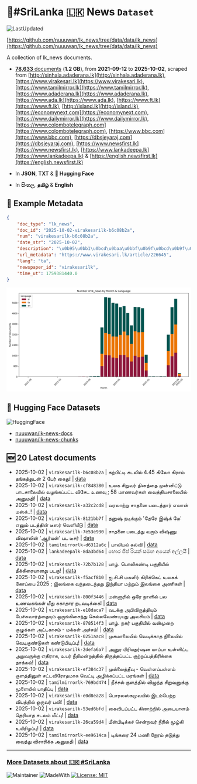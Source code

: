 # 📄#SriLanka 🇱🇰 News `Dataset`

![LastUpdated](https://img.shields.io/badge/last_updated-2025--10--02_10:41:18-green)

[https://github.com/nuuuwan/lk_news/tree/data/data/lk_news](https://github.com/nuuuwan/lk_news/tree/data/data/lk_news)

A collection of lk_news documents.

- [**78,633** documents](https://github.com/nuuuwan/lk_news/tree/data/data/lk_news) (**1.2 GB**), from **2021-09-12** to **2025-10-02**, scraped from [http://sinhala.adaderana.lk](http://sinhala.adaderana.lk), [https://www.virakesari.lk](https://www.virakesari.lk), [https://www.tamilmirror.lk](https://www.tamilmirror.lk), [https://www.adaderana.lk](https://www.adaderana.lk), [https://www.ada.lk](https://www.ada.lk), [https://www.ft.lk](https://www.ft.lk), [http://island.lk](http://island.lk), [https://economynext.com](https://economynext.com), [https://www.dailymirror.lk](https://www.dailymirror.lk), [https://www.colombotelegraph.com](https://www.colombotelegraph.com), [https://www.bbc.com](https://www.bbc.com), [https://dbsjeyaraj.com](https://dbsjeyaraj.com), [https://www.newsfirst.lk](https://www.newsfirst.lk), [https://www.lankadeepa.lk](https://www.lankadeepa.lk) & [https://english.newsfirst.lk](https://english.newsfirst.lk)

- In **JSON**, **TXT** & **🤗 Hugging Face**

- In **සිංහල**, **தமிழ்** & **English**

## 📝 Example Metadata

```json
{
    "doc_type": "lk_news",
    "doc_id": "2025-10-02-virakesarilk-b6c08b2a",
    "num": "virakesarilk-b6c08b2a",
    "date_str": "2025-10-02",
    "description": "\u0b95\u0bb1\u0bcd\u0baa\u0bbf\u0b9f\u0bcd\u0b9f\u0bbf \u0b95\u0b9f\u0bb2\u0bbf\u0bb2\u0bcd 4.45 \u0b95\u0bbf\u0bb2\u0bcb \u0b95\u0bbf\u0bb0\u0bbe\u0bae\u0bcd \u0ba4\u0b99\u0bcd\u0b95\u0ba4\u0bcd\u0ba4\u0bc1\u0b9f\u0ba9\u0bcd 2 \u0baa\u0bc7\u0bb0\u0bcd \u0b95\u0bc8\u0ba4\u0bc1!",
    "url_metadata": "https://www.virakesari.lk/article/226645",
    "lang": "ta",
    "newspaper_id": "virakesarilk",
    "time_ut": 1759381440.0
}
```

![Chart](https://raw.githubusercontent.com/nuuuwan/lk_news/refs/heads/data/data/lk_news/docs_by_month_and_lang.png)

## 🤗 Hugging Face Datasets

![HuggingFace](https://img.shields.io/badge/-HuggingFace-FDEE21?style=for-the-badge&logo=HuggingFace)

- [nuuuwan/lk-news-docs](https://huggingface.co/datasets/nuuuwan/lk-news-docs)
- [nuuuwan/lk-news-chunks](https://huggingface.co/datasets/nuuuwan/lk-news-chunks)

## 🆕 20 Latest documents

- 2025-10-02 | `virakesarilk-b6c08b2a` | கற்பிட்டி கடலில் 4.45 கிலோ கிராம் தங்கத்துடன் 2 பேர் கைது! | [data](https://github.com/nuuuwan/lk_news/tree/data/data/lk_news/2020s/2025/2025-10-02-virakesarilk-b6c08b2a)
- 2025-10-02 | `virakesarilk-cf848380` | உலக சிறுவர் தினத்தை முன்னிட்டு பாடசாலையில் வழங்கப்பட்ட விசேட உணவு ; 58 மாணவர்கள் வைத்தியசாலையில் அனுமதி! | [data](https://github.com/nuuuwan/lk_news/tree/data/data/lk_news/2020s/2025/2025-10-02-virakesarilk-cf848380)
- 2025-10-02 | `virakesarilk-a32c2cd8` | வரலாற்று சாதனை படைத்தார் எலான் மஸ்க்..! | [data](https://github.com/nuuuwan/lk_news/tree/data/data/lk_news/2020s/2025/2025-10-02-virakesarilk-a32c2cd8)
- 2025-10-02 | `virakesarilk-8121bb7f` | தனுஷ் நடிக்கும் 'தேரே இஷ்க் மே' எனும் படத்தின் டீஸர் வெளியீடு | [data](https://github.com/nuuuwan/lk_news/tree/data/data/lk_news/2020s/2025/2025-10-02-virakesarilk-8121bb7f)
- 2025-10-02 | `virakesarilk-7e53e930` | சாதனை படைத்து வரும் விஷ்ணு விஷாலின் 'ஆர்யன்' பட டீசர் | [data](https://github.com/nuuuwan/lk_news/tree/data/data/lk_news/2020s/2025/2025-10-02-virakesarilk-7e53e930)
- 2025-10-02 | `tamilmirrorlk-d6312a6c` | பாலியல் கல்வி | [data](https://github.com/nuuuwan/lk_news/tree/data/data/lk_news/2020s/2025/2025-10-02-tamilmirrorlk-d6312a6c)
- 2025-10-02 | `lankadeepalk-8da3bd64` | හොර ජීප් රියක් සමඟ අයෙක් අල්ලයි | [data](https://github.com/nuuuwan/lk_news/tree/data/data/lk_news/2020s/2025/2025-10-02-lankadeepalk-8da3bd64)
- 2025-10-02 | `virakesarilk-72b7b128` | யாழ். பொலிகண்டி பகுதியில் தீக்கிரையானது படகு! | [data](https://github.com/nuuuwan/lk_news/tree/data/data/lk_news/2020s/2025/2025-10-02-virakesarilk-72b7b128)
- 2025-10-02 | `virakesarilk-f5acf810` | ஐ.சி.சி மகளிர் கிரிக்கெட் உலகக் கோப்பை 2025 ; இலங்கை வந்தடைந்தது இந்தியா மற்றும் இலங்கை அணிகள் | [data](https://github.com/nuuuwan/lk_news/tree/data/data/lk_news/2020s/2025/2025-10-02-virakesarilk-f5acf810)
- 2025-10-02 | `virakesarilk-800f3446` | மன்னாரில் ஒரே நாளில் பல உணவகங்கள் மீது சுகாதார நடவடிக்கை! | [data](https://github.com/nuuuwan/lk_news/tree/data/data/lk_news/2020s/2025/2025-10-02-virakesarilk-800f3446)
- 2025-10-02 | `virakesarilk-e18daca7` | வடக்கு அபிவிருத்தியும் பேச்சுவார்த்தையும் ஒருங்கிசைந்து செல்லவேண்டியது அவசியம் | [data](https://github.com/nuuuwan/lk_news/tree/data/data/lk_news/2020s/2025/2025-10-02-virakesarilk-e18daca7)
- 2025-10-02 | `virakesarilk-878514f3` | யாழ். நகர் பகுதியில் வன்முறை குழுக்கள் அட்டகாசம் - மக்கள் அச்சம்! | [data](https://github.com/nuuuwan/lk_news/tree/data/data/lk_news/2020s/2025/2025-10-02-virakesarilk-878514f3)
- 2025-10-02 | `virakesarilk-0251aac8` | முகமாலையில் வெடிக்காத நிலையில் வெடிகுண்டுகள் கண்டுபிடிப்பு! | [data](https://github.com/nuuuwan/lk_news/tree/data/data/lk_news/2020s/2025/2025-10-02-virakesarilk-0251aac8)
- 2025-10-02 | `virakesarilk-2defa6a7` | அனுர பிரியதர்ஷன யாப்பா உள்ளிட்ட அறுவருக்கு எதிராக, உயர் நீதிமன்றத்தில் திருத்தப்பட்ட குற்றப்பத்திரிக்கை தாக்கல்! | [data](https://github.com/nuuuwan/lk_news/tree/data/data/lk_news/2020s/2025/2025-10-02-virakesarilk-2defa6a7)
- 2025-10-02 | `virakesarilk-ef384c37` | முல்லைத்தீவு - வெள்ளப்பள்ளம் குளத்தினுள் சட்டவிரோதமாக வெட்டி அழிக்கப்பட்ட மரங்கள் | [data](https://github.com/nuuuwan/lk_news/tree/data/data/lk_news/2020s/2025/2025-10-02-virakesarilk-ef384c37)
- 2025-10-02 | `tamilmirrorlk-769bd474` | நீச்சல் குளத்தில் விழுந்த சிறுவனுக்கு மூளையில் பாதிப்பு | [data](https://github.com/nuuuwan/lk_news/tree/data/data/lk_news/2020s/2025/2025-10-02-tamilmirrorlk-769bd474)
- 2025-10-02 | `virakesarilk-e0d8ea28` | பொரலஸ்கமுவயில் இடம்பெற்ற விபத்தில் ஒருவர் பலி! | [data](https://github.com/nuuuwan/lk_news/tree/data/data/lk_news/2020s/2025/2025-10-02-virakesarilk-e0d8ea28)
- 2025-10-02 | `virakesarilk-53ed6bfd` | கைவிடப்பட்ட கிணற்றில் அடையாளம் தெரியாத சடலம் மீட்பு! | [data](https://github.com/nuuuwan/lk_news/tree/data/data/lk_news/2020s/2025/2025-10-02-virakesarilk-53ed6bfd)
- 2025-10-02 | `virakesarilk-26ca59d4` | மீன்பிடிக்கச் சென்றவர் நீரில் மூழ்கி உயிரிழப்பு! | [data](https://github.com/nuuuwan/lk_news/tree/data/data/lk_news/2020s/2025/2025-10-02-virakesarilk-26ca59d4)
- 2025-10-02 | `tamilmirrorlk-ee9614ca` | டிங்கரை 24 மணி நேரம் தடுத்து வைத்து விசாரிக்க அனுமதி | [data](https://github.com/nuuuwan/lk_news/tree/data/data/lk_news/2020s/2025/2025-10-02-tamilmirrorlk-ee9614ca)

---

### [More Datasets about 🇱🇰 #SriLanka](https://github.com/nuuuwan/lk_datasets)

![Maintainer](https://img.shields.io/badge/maintainer-nuuuwan-red)
![MadeWith](https://img.shields.io/badge/made_with-python-blue)
[![License: MIT](https://img.shields.io/badge/License-MIT-yellow.svg)](https://opensource.org/licenses/MIT)
